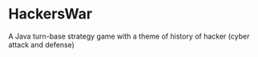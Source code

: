 # HackersWar
A Java turn-base strategy game with a theme of history of hacker (cyber attack and defense)
